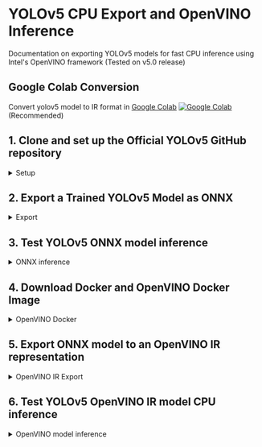 # YOLOv5 CPU Export and OpenVINO Inference

Documentation on exporting YOLOv5 models for fast CPU inference using Intel's OpenVINO framework (Tested on v5.0 release)

## Google Colab Conversion

Convert yolov5 model to IR format in [Google Colab](https://colab.research.google.com/drive/1K8gnZEka47Gbcp1eJbBaSe3GxngJdvio?usp=sharing) [![Google Colab](https://colab.research.google.com/assets/colab-badge.svg)](https://colab.research.google.com/drive/1K8gnZEka47Gbcp1eJbBaSe3GxngJdvio?usp=sharing) (Recommended)

## 1. Clone and set up the Official YOLOv5 GitHub repository

<details>
  <summary>Setup</summary>

  All package installations should be done in a virtualenv or conda env to prevent package conflict errors.

```bash
$ git clone https://github.com/ultralytics/yolov5                    # clone repo
$ cd yolov5
$ pip install -r requirements.txt                                    # base requirements
```

</details>

## 2. Export a Trained YOLOv5 Model as ONNX

<details>
  <summary>Export</summary>

Export a pre-trained or custom trained YOLOv5 model to generate the respective ONNX, TorchScript and CoreML formats of the model. The pre-trained `yolov5s.pt` is the lightest and fastest model for CPU inference. Other slower but more accurate models include `yolov5m.pt, yolov5l.pt` and `yolov5x.pt`. All available model details at Ultralytics YOLOv5 [README](https://github.com/ultralytics/yolov5#pretrained-checkpoints).

A custom training checkpoint i.e. `runs/exp/weights/best.pt` can be used for conversion as well.

```bash
# export a pre-trained light yolov5s.pt model at 640x640 with batch size 1
$ python export.py --weights yolov5s.pt --include onnx --img 640 --batch 1
# export a custom checkpoint for dynamic input shape {BATCH_SIZE, 3, HEIGHT, WIDTH}
# Note, for CPU inference mode, BATCH_SIZE must be set to 1
$ python export.py --weights runs/exp/weights/best.pt --include onnx  --dynamic --simplify
```

Move the onnx model to `models` directory

```bash
$ mv <PATH_TO_ONNX_MODEL> models/
```

Install required requirements for onnx and openvino Inference

```bash
$ pip install -r inf_requirements.txt
```

</details>

## 3. Test YOLOv5 ONNX model inference

<details>
  <summary>ONNX inference</summary>

```bash
$ python detect_onnx.py -m image -i <IMG_FILE_PATH/IMG_DIR_PATH>
$ python detect_onnx.py -m video -i <VID_PATH_FILE>
# python detect_onnx.py -h for more info
```

Optional: To convert the all frames in the `output` directory into a mp4 video using `ffmpeg`, use `ffmpeg -r 25 -start_number 00001 -i output/frame_onnx_%5d.jpg -vcodec libx264 -y -an onnx_result.mp4`

</details>

## 4. Download Docker and OpenVINO Docker Image

<details>
  <summary>OpenVINO Docker</summary>

[Install docker](https://docs.docker.com/get-docker/) in your system if not already installed.

Pass the docker run command below in a terminal which will automatically download the OpenVINO Docker Image and run it. The `models` directory containing the ONNX model must be in the current working directory.

```bash
docker run -it --rm \
            -v $PWD/models:/home/openvino/models \
            openvino/ubuntu18_dev:latest \
            /bin/bash -c "cd /home/openvino/; bash"
```

</details>

## 5. Export ONNX model to an OpenVINO IR representation

<details>
  <summary>OpenVINO IR Export</summary>

This will create the OpenVINO Intermediate Model Representation (IR) model files (xml and bin) in the directory `models/yolov5_openvino` which will be available in the host system outside the docker container.

**Important Note:** --input_shape must be provided and match the img shape used to export onnx model. Batching is also not supported for CPU inference

```bash
# inside the openvino docker container
$ python3 /opt/intel/openvino/deployment_tools/model_optimizer/mo.py \
          --progress \
          --input_shape [1,3,640,640] \
          --input_model models/yolov5s.onnx \
          --output_dir models/yolov5_openvino \
          --data_type half # {FP16,FP32,half,float}
# exit openvino docker container
$ exit  
```

[Full OpenVINO export options](https://docs.openvinotoolkit.org/latest/openvino_docs_MO_DG_prepare_model_convert_model_Converting_Model_General.html)

</details>

## 6. Test YOLOv5 OpenVINO IR model CPU inference

<details>
  <summary>OpenVINO model inference</summary>

```bash
$ python detect_openvino.py -m image -i <IMG_FILE_PATH/IMG_DIR_PATH>
$ python detect_openvino.py -m video -i <VID_PATH_FILE>
# python detect_openvino.py -h for more info
```

Optional: To convert the all frames in the `output` directory into a mp4 video using `ffmpeg`, use `ffmpeg -r 25 -start_number 00001 -i output/frame_openvino_%5d.jpg -vcodec libx264 -y -an openvino_result.mp4`

</details>
